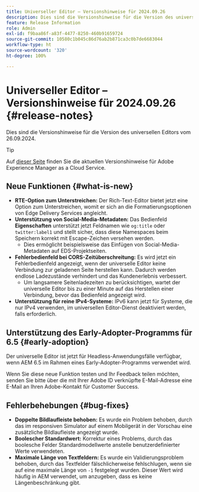 ```yaml
---
title: Universeller Editor – Versionshinweise für 2024.09.26
description: Dies sind die Versionshinweise für die Version des universellen Editors vom 26.09.2024.
feature: Release Information
role: Admin
exl-id: f9baa86f-a83f-4477-8250-460b91659724
source-git-commit: 10580c1b045c86d76ab2b871ca3c0b7de6683044
workflow-type: ht
source-wordcount: '320'
ht-degree: 100%

---
```


# Universeller Editor – Versionshinweise für 2024.09.26 {#release-notes}

Dies sind die Versionshinweise für die Version des universellen Editors vom 26.09.2024.

>[!TIP]
>
>Auf [dieser Seite](/help/release-notes/release-notes-cloud/release-notes-current.md) finden Sie die aktuellen Versionshinweise für Adobe Experience Manager as a Cloud Service.

## Neue Funktionen {#what-is-new}

* **RTE-Option zum Unterstreichen:** Der Rich-Text-Editor bietet jetzt eine Option zum Unterstreichen, womit er sich an die Formatierungsoptionen von Edge Delivery Services angleicht.
* **Unterstützung von Social-Media-Metadaten:** Das Bedienfeld **Eigenschaften** unterstützt jetzt Feldnamen wie `og:title` oder `twitter:label1` und stellt sicher, dass diese Namespaces beim Speichern korrekt mit Escape-Zeichen versehen werden.
   * Dies ermöglicht beispielsweise das Einfügen von Social-Media-Metadaten auf EDS-Projektseiten.
* **Fehlerbedienfeld bei CORS-Zeitüberschreitung:** Es wird jetzt ein Fehlerbedienfeld angezeigt, wenn der universelle Editor keine Verbindung zur geladenen Seite herstellen kann. Dadurch werden endlose Ladezustände verhindert und das Kundenerlebnis verbessert.
   * Um langsamere Seitenladezeiten zu berücksichtigen, wartet der universelle Editor bis zu einer Minute auf das Herstellen einer Verbindung, bevor das Bedienfeld angezeigt wird.
* **Unterstützung für reine IPv4-Systeme:** IPv6 kann jetzt für Systeme, die nur IPv4 verwenden, im universellen Editor-Dienst deaktiviert werden, falls erforderlich.

## Unterstützung des Early-Adopter-Programms für 6.5 {#early-adoption}

Der universelle Editor ist jetzt für Headless-Anwendungsfälle verfügbar, wenn AEM 6.5 im Rahmen eines Early-Adopter-Programms verwendet wird.

Wenn Sie diese neue Funktion testen und Ihr Feedback teilen möchten, senden Sie bitte über die mit Ihrer Adobe ID verknüpfte E-Mail-Adresse eine E-Mail an Ihren Adobe-Kontakt für Customer Success.

## Fehlerbehebungen {#bug-fixes}

* **Doppelte Bildlaufleiste behoben:** Es wurde ein Problem behoben, durch das im responsiven Simulator auf einem Mobilgerät in der Vorschau eine zusätzliche Bildlaufleiste angezeigt wurde.
* **Boolescher Standardwert:** Korrektur eines Problems, durch das boolesche Felder Standardmodellwerte anstelle benutzerdefinierter Werte verwendeten.
* **Maximale Länge von Textfeldern:** Es wurde ein Validierungsproblem behoben, durch das Textfelder fälschlicherweise fehlschlugen, wenn sie auf eine maximale Länge von `-1` festgelegt wurden. Dieser Wert wird häufig in AEM verwendet, um anzugeben, dass es keine Längenbeschränkung gibt.

